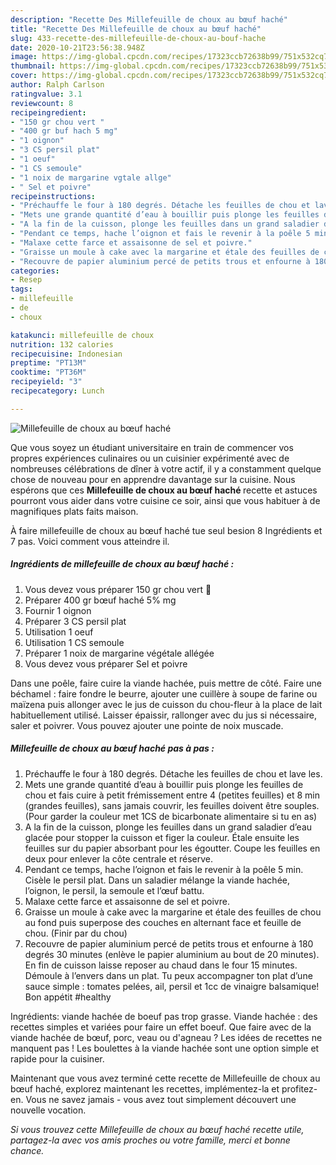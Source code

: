 ```yaml
---
description: "Recette Des Millefeuille de choux au bœuf haché"
title: "Recette Des Millefeuille de choux au bœuf haché"
slug: 433-recette-des-millefeuille-de-choux-au-bouf-hache
date: 2020-10-21T23:56:38.948Z
image: https://img-global.cpcdn.com/recipes/17323ccb72638b99/751x532cq70/millefeuille-de-choux-au-boeuf-hache-photo-principale-de-la-recette.jpg
thumbnail: https://img-global.cpcdn.com/recipes/17323ccb72638b99/751x532cq70/millefeuille-de-choux-au-boeuf-hache-photo-principale-de-la-recette.jpg
cover: https://img-global.cpcdn.com/recipes/17323ccb72638b99/751x532cq70/millefeuille-de-choux-au-boeuf-hache-photo-principale-de-la-recette.jpg
author: Ralph Carlson
ratingvalue: 3.1
reviewcount: 8
recipeingredient:
- "150 gr chou vert "
- "400 gr buf hach 5 mg"
- "1 oignon"
- "3 CS persil plat"
- "1 oeuf"
- "1 CS semoule"
- "1 noix de margarine vgtale allge"
- " Sel et poivre"
recipeinstructions:
- "Préchauffe le four à 180 degrés. Détache les feuilles de chou et lave les."
- "Mets une grande quantité d’eau à bouillir puis plonge les feuilles de chou et fais cuire à petit frémissement entre 4 (petites feuilles) et 8 min (grandes feuilles), sans jamais couvrir, les feuilles doivent être souples. (Pour garder la couleur met 1CS de bicarbonate alimentaire si tu en as)"
- "A la fin de la cuisson, plonge les feuilles dans un grand saladier d’eau glacée pour stopper la cuisson et figer la couleur. Étale ensuite les feuilles sur du papier absorbant pour les égoutter. Coupe les feuilles en deux pour enlever la côte centrale et réserve."
- "Pendant ce temps, hache l’oignon et fais le revenir à la poêle 5 min. Cisèle le persil plat. Dans un saladier mélange la viande hachée, l’oignon, le persil, la semoule et l’œuf battu."
- "Malaxe cette farce et assaisonne de sel et poivre."
- "Graisse un moule à cake avec la margarine et étale des feuilles de chou au fond puis superpose des couches en alternant face et feuille de chou. (Finir par du chou)"
- "Recouvre de papier aluminium percé de petits trous et enfourne à 180 degrés 30 minutes (enlève le papier aluminium au bout de 20 minutes). En fin de cuisson laisse reposer au chaud dans le four 15 minutes. Démoule à l’envers dans un plat. Tu peux accompagner ton plat d’une sauce simple : tomates pelées, ail, persil et 1cc de vinaigre balsamique! Bon appétit #healthy"
categories:
- Resep
tags:
- millefeuille
- de
- choux

katakunci: millefeuille de choux 
nutrition: 132 calories
recipecuisine: Indonesian
preptime: "PT13M"
cooktime: "PT36M"
recipeyield: "3"
recipecategory: Lunch

---
```



![Millefeuille de choux au bœuf haché](https://img-global.cpcdn.com/recipes/17323ccb72638b99/751x532cq70/millefeuille-de-choux-au-boeuf-hache-photo-principale-de-la-recette.jpg)

Que vous soyez un étudiant universitaire en train de commencer vos propres expériences culinaires ou un cuisinier expérimenté avec de nombreuses célébrations de dîner à votre actif, il y a constamment quelque chose de nouveau pour en apprendre davantage sur la cuisine. Nous espérons que ces <strong> Millefeuille de choux au bœuf haché </strong> recette et astuces pourront vous aider dans votre cuisine ce soir, ainsi que vous habituer à de magnifiques plats faits maison.

<!--inarticleads1-->

À faire millefeuille de choux au bœuf haché tue seul besion 8 Ingrédients et 7 pas. Voici comment vous atteindre il.

##### Ingrédients de millefeuille de choux au bœuf haché :

1. Vous devez vous préparer 150 gr chou vert 🥬
1. Préparer 400 gr bœuf haché 5% mg
1. Fournir 1 oignon
1. Préparer 3 CS persil plat
1. Utilisation 1 oeuf
1. Utilisation 1 CS semoule
1. Préparer 1 noix de margarine végétale allégée
1. Vous devez vous préparer  Sel et poivre


Dans une poêle, faire cuire la viande hachée, puis mettre de côté. Faire une béchamel : faire fondre le beurre, ajouter une cuillère à soupe de farine ou maïzena puis allonger avec le jus de cuisson du chou-fleur à la place de lait habituellement utilisé. Laisser épaissir, rallonger avec du jus si nécessaire, saler et poivrer. Vous pouvez ajouter une pointe de noix muscade. 

<!--inarticleads2-->

##### Millefeuille de choux au bœuf haché pas à pas :

1. Préchauffe le four à 180 degrés. Détache les feuilles de chou et lave les.
1. Mets une grande quantité d’eau à bouillir puis plonge les feuilles de chou et fais cuire à petit frémissement entre 4 (petites feuilles) et 8 min (grandes feuilles), sans jamais couvrir, les feuilles doivent être souples. (Pour garder la couleur met 1CS de bicarbonate alimentaire si tu en as)
1. A la fin de la cuisson, plonge les feuilles dans un grand saladier d’eau glacée pour stopper la cuisson et figer la couleur. Étale ensuite les feuilles sur du papier absorbant pour les égoutter. Coupe les feuilles en deux pour enlever la côte centrale et réserve.
1. Pendant ce temps, hache l’oignon et fais le revenir à la poêle 5 min. Cisèle le persil plat. Dans un saladier mélange la viande hachée, l’oignon, le persil, la semoule et l’œuf battu.
1. Malaxe cette farce et assaisonne de sel et poivre.
1. Graisse un moule à cake avec la margarine et étale des feuilles de chou au fond puis superpose des couches en alternant face et feuille de chou. (Finir par du chou)
1. Recouvre de papier aluminium percé de petits trous et enfourne à 180 degrés 30 minutes (enlève le papier aluminium au bout de 20 minutes). En fin de cuisson laisse reposer au chaud dans le four 15 minutes. Démoule à l’envers dans un plat. Tu peux accompagner ton plat d’une sauce simple : tomates pelées, ail, persil et 1cc de vinaigre balsamique! Bon appétit #healthy


Ingrédients: viande hachée de boeuf pas trop grasse. Viande hachée : des recettes simples et variées pour faire un effet boeuf. Que faire avec de la viande hachée de bœuf, porc, veau ou d&#39;agneau ? Les idées de recettes ne manquent pas ! Les boulettes à la viande hachée sont une option simple et rapide pour la cuisiner. 

<!--inarticleads1-->

<p>
Maintenant que vous avez terminé cette recette de Millefeuille de choux au bœuf haché, explorez maintenant les recettes, implémentez-la et profitez-en. Vous ne savez jamais - vous avez tout simplement découvert une nouvelle vocation.
</p>

<p>
<i>Si vous trouvez cette Millefeuille de choux au bœuf haché recette utile, partagez-la avec vos amis proches ou votre famille, merci et bonne chance.</i>
</p>

